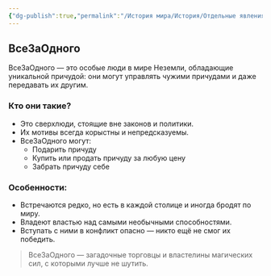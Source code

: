 ```yaml
---
{"dg-publish":true,"permalink":"/История мира/История/Отдельные явления и события/ВсеЗаОдного/","noteIcon":"","created":"2025-08-21T13:47:27.445+03:00","updated":"2025-07-29T00:20:46.747+03:00"}
---
```


## ВсеЗаОдного

ВсеЗаОдного — это особые люди в мире Неземли, обладающие уникальной причудой: они могут управлять чужими причудами и даже передавать их другим.

### Кто они такие?

- Это сверхлюди, стоящие вне законов и политики.
- Их мотивы всегда корыстны и непредсказуемы.
- ВсеЗаОдного могут:
  - Подарить причуду
  - Купить или продать причуду за любую цену
  - Забрать причуду себе

### Особенности:

- Встречаются редко, но есть в каждой столице и иногда бродят по миру.
- Владеют властью над самыми необычными способностями.
- Вступать с ними в конфликт опасно — никто ещё не смог их победить.

> ВсеЗаОдного — загадочные торговцы и властелины магических сил, с которыми лучше не шутить.
